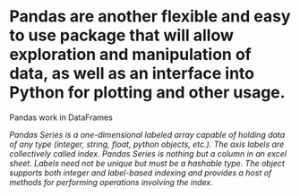 # Pandas are another flexible and easy to use package that will allow exploration and manipulation of data, as well as an interface into Python for plotting and other usage.

Pandas work in DataFrames

<i>Pandas Series is a one-dimensional labeled array capable of holding data of any type (integer, string, float, python objects, etc.). The axis labels are collectively called index. Pandas Series is nothing but a column in an excel sheet.
Labels need not be unique but must be a hashable type. The object supports both integer and label-based indexing and provides a host of methods for performing operations involving the index.</i>

~~~Python


~~~
